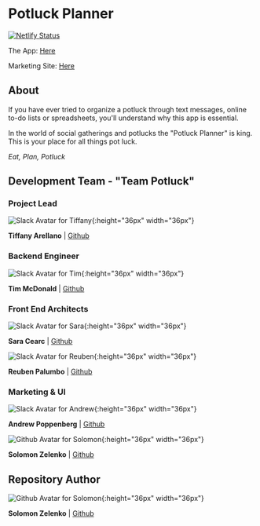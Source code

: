 # Potluck Planner

[![Netlify Status](https://api.netlify.com/api/v1/badges/6300527a-1fc2-49e6-8bae-f8755c97bfc3/deploy-status)](https://app.netlify.com/sites/eat-plan-potluck/deploys)

The App: [Here](https://painlesspotlucks.vercel.app/)

Marketing Site: [Here](https://eat-plan-potluck.netlify.app/)

## About

If you have ever tried to organize a potluck through text messages, online to-do lists or spreadsheets, you'll understand why this app is essential.

In the world of social gatherings and potlucks the "Potluck Planner" is king. This is your place for all things pot luck.

_Eat, Plan, Potluck_

## Development Team - "Team Potluck"

### Project Lead

![Slack Avatar for Tiffany](https://ca.slack-edge.com/ESZCHB482-W0138D8CX0Q-a7076291a0cf-512){:height="36px" width="36px"}

**Tiffany Arellano** | [Github](https://github.com/yirano)

### Backend Engineer

![Slack Avatar for Tim](https://avatars3.githubusercontent.com/u/66280945?s=460&u=b59a8cf673afe0cd2211f28b78a0bca41b5f3a38&v=4){:height="36px" width="36px"}

**Tim McDonald** | [Github](https://github.com/timotheemcdonald)

### Front End Architects

![Slack Avatar for Sara](https://ca.slack-edge.com/ESZCHB482-W015QHDJ91Q-4514f619d5ad-512){:height="36px" width="36px"}

**Sara Cearc** | [Github](https://github.com/cearc-sara)

![Slack Avatar for Reuben](https://ca.slack-edge.com/ESZCHB482-W017LT9E9BP-4c8ecb2de753-512){:height="36px" width="36px"}

**Reuben Palumbo** | [Github](https://github.com/reubenPalumbo)

### Marketing & UI

![Slack Avatar for Andrew](https://ca.slack-edge.com/ESZCHB482-W0198A541D0-4d43ee411079-512){:height="36px" width="36px"}

**Andrew Poppenberg** | [Github](https://github.com/TheGitHubFiles)

![Github Avatar for Solomon](https://avatars1.githubusercontent.com/u/39205476?s=460&u=e84d6fe8caf14bcf5e5dc5be000bdd8ec6e861d6&v=4){:height="36px" width="36px"}

**Solomon Zelenko** | [Github](https://github.com/zempo)

## Repository Author

![Github Avatar for Solomon](https://avatars1.githubusercontent.com/u/39205476?s=460&u=e84d6fe8caf14bcf5e5dc5be000bdd8ec6e861d6&v=4){:height="36px" width="36px"}

**Solomon Zelenko** | [Github](https://github.com/zempo)
